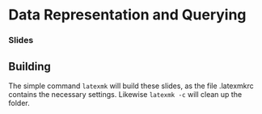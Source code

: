 # Data Representation and Querying
### Slides

## Building
The simple command ```latexmk``` will build these slides, as the file .latexmkrc contains the necessary settings.
Likewise ```latexmk -c``` will clean up the folder.
